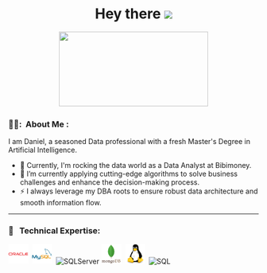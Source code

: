 <h1 align="center">Hey there <img src="https://media.giphy.com/media/hvRJCLFzcasrR4ia7z/giphy.gif" width="40"></h1>

<p align="center"><img src="https://i.imgur.com/Iu8MAYU.gif" width="300" height="150"  /></p>

### 👨‍💻: &nbsp;About Me :

I am Daniel, a seasoned Data professional with a fresh Master's Degree in Artificial Intelligence.
- 🔭 Currently, I'm rocking the data world as a Data Analyst at Bibimoney.
- 🌱 I’m currently applying cutting-edge algorithms to solve business challenges and enhance the decision-making process.
- ⚡ I always leverage my DBA roots to ensure robust data architecture and smooth information flow.

---

### 🧰 &nbsp; Technical Expertise:
<p>
 <img src="https://github.com/devicons/devicon/blob/master/icons/oracle/oracle-original.svg" title="Oracle" alt="Oracle" width="40" height="40"/>&nbsp;
 <img src="https://github.com/devicons/devicon/blob/master/icons/mysql/mysql-original-wordmark.svg" title="MySQL"  alt="MySQL" width="40" height="40"/>&nbsp;
 <img src="https://www.iconshock.com/image/Diamond/Database/microsoft_sql_server/" title="SQLServer" alt="SQLServer" width="40" height="40"/>
 <img src="https://github.com/devicons/devicon/blob/master/icons/mongodb/mongodb-original-wordmark.svg" title="MongoDB"  alt="MongoDB" width="40" height="40"/>&nbsp;
 <img src="https://github.com/devicons/devicon/blob/master/icons/linux/linux-original.svg" title="Linux"  alt="Linux" width="40" height="40"/>&nbsp;
  <img src="https://www.iconarchive.com/show/windows-8-icons-by-icons8/Files-Sql-icon.html" title="SQL"  alt="SQL" width="40" height="40"/>&nbsp;
 

</p>
<!--
**dannysam2k5/dannysam2k5** is a ✨ _special_ ✨ repository because its `README.md` (this file) appears on your GitHub profile.


Here are some ideas to get you started:

- 🔭 I’m currently working on ...
- 🌱 I’m currently learning ...
- 👯 I’m looking to collaborate on ...
- 🤔 I’m looking for help with ...
- 💬 Ask me about ...
- 📫 How to reach me: ...
- 😄 Pronouns: ...
- ⚡ Fun fact: ...
-->
